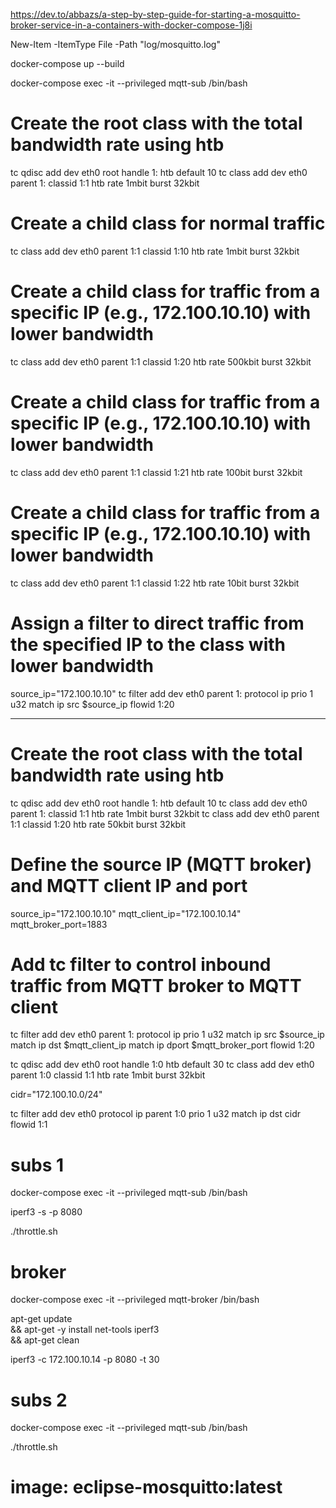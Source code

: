 https://dev.to/abbazs/a-step-by-step-guide-for-starting-a-mosquitto-broker-service-in-a-containers-with-docker-compose-1j8i

New-Item -ItemType File -Path "log/mosquitto.log"

docker-compose up --build


docker-compose exec -it --privileged mqtt-sub /bin/bash

# Create the root class with the total bandwidth rate using htb
tc qdisc add dev eth0 root handle 1: htb default 10
tc class add dev eth0 parent 1: classid 1:1 htb rate 1mbit burst 32kbit

# Create a child class for normal traffic
tc class add dev eth0 parent 1:1 classid 1:10 htb rate 1mbit burst 32kbit

# Create a child class for traffic from a specific IP (e.g., 172.100.10.10) with lower bandwidth
tc class add dev eth0 parent 1:1 classid 1:20 htb rate 500kbit burst 32kbit

# Create a child class for traffic from a specific IP (e.g., 172.100.10.10) with lower bandwidth
tc class add dev eth0 parent 1:1 classid 1:21 htb rate 100bit burst 32kbit

# Create a child class for traffic from a specific IP (e.g., 172.100.10.10) with lower bandwidth
tc class add dev eth0 parent 1:1 classid 1:22 htb rate 10bit burst 32kbit
# Assign a filter to direct traffic from the specified IP to the class with lower bandwidth
source_ip="172.100.10.10"
tc filter add dev eth0 parent 1: protocol ip prio 1 u32 match ip src $source_ip flowid 1:20


-----------------------

# Create the root class with the total bandwidth rate using htb
tc qdisc add dev eth0 root handle 1: htb default 10
tc class add dev eth0 parent 1: classid 1:1 htb rate 1mbit burst 32kbit
tc class add dev eth0 parent 1:1 classid 1:20 htb rate 50kbit burst 32kbit
# Define the source IP (MQTT broker) and MQTT client IP and port
source_ip="172.100.10.10"
mqtt_client_ip="172.100.10.14"
mqtt_broker_port=1883

# Add tc filter to control inbound traffic from MQTT broker to MQTT client
tc filter add dev eth0 parent 1: protocol ip prio 1 u32 match ip src $source_ip match ip dst $mqtt_client_ip match ip dport $mqtt_broker_port flowid 1:20




tc qdisc add dev eth0 root handle 1:0 htb default 30
tc class add dev eth0 parent 1:0 classid 1:1 htb rate 1mbit burst 32kbit

cidr="172.100.10.0/24"

tc filter add dev eth0 protocol ip parent 1:0 prio 1 u32 match ip dst cidr flowid 1:1

# subs 1

docker-compose exec -it --privileged mqtt-sub /bin/bash

iperf3 -s -p 8080

./throttle.sh

# broker

docker-compose exec -it --privileged mqtt-broker /bin/bash

apt-get update \
  && apt-get -y install net-tools iperf3 \
  && apt-get clean

iperf3 -c 172.100.10.14 -p 8080 -t 30


# subs 2

docker-compose exec -it --privileged mqtt-sub /bin/bash

./throttle.sh



# image: eclipse-mosquitto:latest